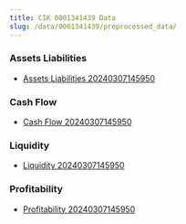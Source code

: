 ```yaml
---
title: CIK 0001341439 Data
slug: /data/0001341439/preprocessed_data/
---
```


### Assets Liabilities
- [Assets Liabilities 20240307145950](data/0001341439/preprocessed_data/Assets_Liabilities/0001341439_Assets_Liabilities_20240307145950.csv)

### Cash Flow
- [Cash Flow 20240307145950](data/0001341439/preprocessed_data/Cash_Flow/0001341439_Cash_Flow_20240307145950.csv)

### Liquidity
- [Liquidity 20240307145950](data/0001341439/preprocessed_data/Liquidity/0001341439_Liquidity_20240307145950.csv)

### Profitability
- [Profitability 20240307145950](data/0001341439/preprocessed_data/Profitability/0001341439_Profitability_20240307145950.csv)

